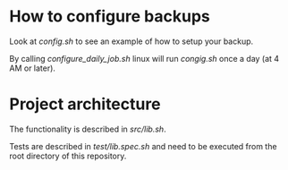 # How to configure backups

Look at *config.sh* to see an example of how to setup your backup.

By calling *configure_daily_job.sh* linux will run *congig.sh* once a day (at 4 AM or later).

# Project architecture

The functionality is described in *src/lib.sh*.

Tests are described in *test/lib.spec.sh* and need to be executed from the root directory of this repository.

